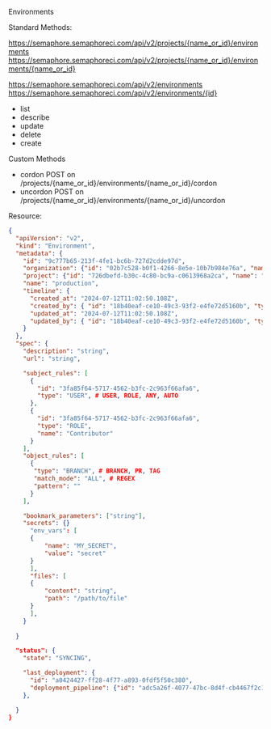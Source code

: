 Environments

Standard Methods:

https://semaphore.semaphoreci.com/api/v2/projects/{name_or_id}/environments
https://semaphore.semaphoreci.com/api/v2/projects/{name_or_id}/environments/{name_or_id}

https://semaphore.semaphoreci.com/api/v2/environments
https://semaphore.semaphoreci.com/api/v2/environments/{id}

- list
- describe
- update
- delete
- create

Custom Methods

- cordon POST on /projects/{name_or_id}/environments/{name_or_id}/cordon
- uncordon POST on /projects/{name_or_id}/environments/{name_or_id}/uncordon

Resource:

```json
{
  "apiVersion": "v2",
  "kind": "Environment",
  "metadata": {
    "id": "9c777b65-213f-4fe1-bc6b-727d2cdde97d",
    "organization": {"id": "02b7c528-b0f1-4266-8e5e-10b7b984e76a", "name": "Organization1"},
    "project": {"id": "726dbefd-b30c-4c80-bc9a-c0613968a2ca", "name": "Project1"},
    "name": "production",
    "timeline": {
      "created_at": "2024-07-12T11:02:50.108Z",
      "created_by": { "id": "18b40eaf-ce10-49c3-93f2-e4fe72d5160b", "type": "USER" },
      "updated_at": "2024-07-12T11:02:50.108Z",
      "updated_by": { "id": "18b40eaf-ce10-49c3-93f2-e4fe72d5160b", "type": "USER" },
    }
  },
  "spec": {
    "description": "string",
    "url": "string",

    "subject_rules": [
      {
        "id": "3fa85f64-5717-4562-b3fc-2c963f66afa6",
        "type": "USER", # USER, ROLE, ANY, AUTO
      },
      {
        "id": "3fa85f64-5717-4562-b3fc-2c963f66afa6",
        "type": "ROLE",
        "name": "Contributor"
      }
    ],
    "object_rules": [
      {
       "type": "BRANCH", # BRANCH, PR, TAG
       "match_mode": "ALL", # REGEX
       "pattern": ""
      }
    ],

    "bookmark_parameters": ["string"],
    "secrets": {}
      "env_vars": [
      {
          "name": "MY_SECRET",
          "value": "secret"
      }
      ],
      "files": [
      {
          "content": "string",
          "path": "/path/to/file"
      }
      ],
    }
    
  }

  "status": {
    "state": "SYNCING",

    "last_deployment": {
      "id": "a0424427-ff28-4f77-a893-0fdf5f50c380",
      "deployment_pipeline": {"id": "adc5a26f-4077-47bc-8d4f-cb4467f2c103" }
    },

  }
}
```
